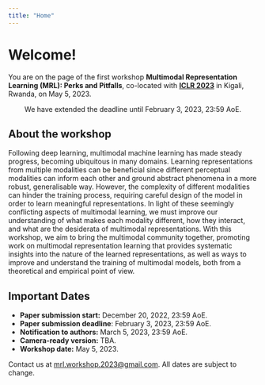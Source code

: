 ```yaml
---
title: "Home"
---
```


# Welcome!

You are on the page of the first workshop **Multimodal Representation Learning (MRL): Perks and Pitfalls**, co-located with [**ICLR 2023**](https://iclr.cc/Conferences/2023) in Kigali, Rwanda, on May 5, 2023.

<div  style="text-align: center"><span class="alert"> We have extended the deadline until February 3, 2023, 23:59 AoE.</span></div>


<!-- <span class="alert">Most information is still preliminary and could change in the near future.</span> -->


## About the workshop

Following deep learning, multimodal machine learning has made steady progress, becoming ubiquitous in many domains. Learning representations from multiple modalities can be beneficial since different perceptual modalities can inform each other and ground abstract phenomena in a more robust, generalisable way. However, the complexity of different modalities can hinder the training process, requiring careful design of the model in order to learn meaningful representations. In light of these seemingly conflicting aspects of multimodal learning, we must improve our understanding of what makes each modality different, how they interact, and what are the desiderata of multimodal representations. With this workshop, we aim to bring the multimodal community together, promoting work on multimodal representation learning that provides systematic insights into the nature of the learned representations, as well as ways to improve and understand the training of multimodal models, both from a theoretical and empirical point of view.


## Important Dates

<div id="dates"></div>
<!-- <span class="alert">Preliminary dates, they are subject to change.</span>  -->

* **Paper submission start:** December 20, 2022, 23:59 AoE.
* **Paper submission deadline**: <span class="alert"> February 3, 2023, 23:59 AoE.</span>
* **Notification to authors:** March 5, 2023, 23:59 AoE.
* **Camera-ready version:** TBA.
* **Workshop date:** May 5, 2023.

Contact us at <mrl.workshop.2023@gmail.com>. All dates are subject to change. 
